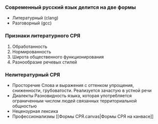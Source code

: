 ### Современный русский язык делится на две формы 
- Литературный (clang)
- Разговорный (gcc)
### Признаки литературного СРЯ
1) Обработанность
2) Нормированность
3) Широта общественного функционирования
4) Разнообразие речевых стилей
### Нелитературный СРЯ
- Просторечие
  Слова и выражения с оттенком упрощения, сниженности, грубоватости. Реализуется зачастую в устной речи
- Диалекты
  Разновидность языка, которая употребляется ограниченным числом людей связанных территориальной общностью
- Нецензурная лексика
- Профессионализмы
[[Формы СРЯ.canvas|Формы СРЯ на канвасе]]